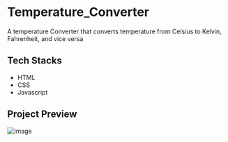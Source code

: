 # Temperature_Converter
A temperature Converter that converts temperature from Celsius to Kelvin, Fahrenheit, and vice versa

## Tech Stacks
- HTML
- CSS
- Javascript

## Project Preview
  ![image](https://github.com/Zarfaa/Temperature_Converter/assets/95335722/52ad21e9-275a-46a6-a4e7-a7413035cb50)
